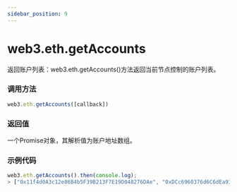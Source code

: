 ```yaml
---
sidebar_position: 9
---
```


# web3.eth.getAccounts

返回账户列表：web3.eth.getAccounts()方法返回当前节点控制的账户列表。

### 调用方法

```js
web3.eth.getAccounts([callback])
```

### 返回值
一个Promise对象，其解析值为账户地址数组。

### 示例代码
```js
web3.eth.getAccounts().then(console.log);
> ["0x11f4d0A3c12e86B4b5F39B213F7E19D048276DAe", "0xDCc6960376d6C6dEa93647383FfB245CfCed97Cf"]
```